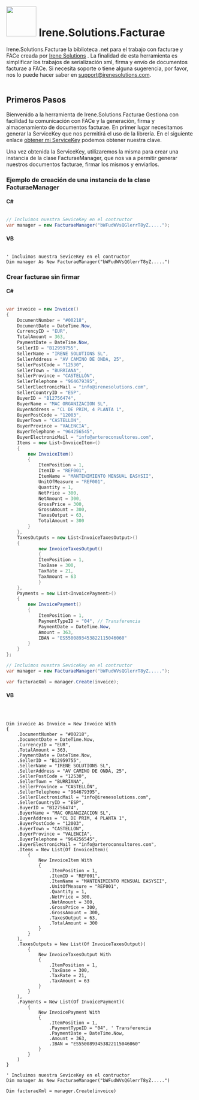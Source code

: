 # <img src='https://facturae.irenesolutions.com/img/logo-heart.png' style='width:80px;'/>  Irene.Solutions.Facturae


Irene.Solutions.Facturae la biblioteca .net para el trabajo con facturae y FACe creada por [Irene Solutions](http://www.irenesolutions.com) . La finalidad de esta herramienta es simplificar los trabajos de serialización xml, firma y envío de documentos facturae a FACe.
Si necesita soporte o tiene alguna sugerencia, por favor, nos lo puede hacer saber en support@irenesolutions.com.
</br>
</br>

## Primeros Pasos

Bienvenido a la herramienta de Irene.Solutions.Facturae Gestiona con facilidad tu comunicación con FACe y la generación, firma y almacenamiento de documentos facturae. En primer lugar necesitamos generar la ServiceKey que nos permitirá el uso de la librería. En el siguiente enlace [obtener mi ServiceKey](https://facturae.irenesolutions.com/go) podemos obtener nuestra clave.

Una vez obtenida la ServiceKey, utilizaremos la misma para crear una instancia de la clase FacturaeManager, que nos va a permitir generar nuestros documentos facturae, firmar los mismos y enviarlos.

### Ejemplo de creación de una instancia de la clase FacturaeManager
#### C#

```C#

// Incluimos nuestra SeviceKey en el contructor
var manager = new FacturaeManager("bWFudWVsQGlerrT8yZ.....");

```
#### VB

```VB

' Incluimos nuestra SeviceKey en el contructor
Dim manager As New FacturaeManager("bWFudWVsQGlerrT8yZ.....")

```

### Crear facturae sin firmar

#### C#

```C#

var invoice = new Invoice()
{
    DocumentNumber = "#00218",
    DocumentDate = DateTime.Now,
    CurrencyID = "EUR",
    TotalAmount = 363,
    PaymentDate = DateTime.Now,
    SellerID = "B12959755",
    SellerName = "IRENE SOLUTIONS SL",
    SellerAddress = "AV CAMINO DE ONDA, 25",
    SellerPostCode = "12530",
    SellerTown = "BURRIANA",
    SellerProvince = "CASTELLÓN",
    SellerTelephone = "964679395",
    SellerElectronicMail = "info@irenesolutions.com",
    SellerCountryID = "ESP",
    BuyerID = "B12756474",
    BuyerName = "MAC ORGANIZACION SL",
    BuyerAddress = "CL DE PRIM, 4 PLANTA 1",
    BuyerPostCode = "12003",
    BuyerTown = "CASTELLON",
    BuyerProvince = "VALENCIA",
    BuyerTelephone = "964256545",
    BuyerElectronicMail = "info@arteroconsultores.com",
    Items = new List<InvoiceItem>()
    {
        new InvoiceItem()
        {
            ItemPosition = 1,
            ItemID = "REF001",
            ItemName = "MANTENIMIENTO MENSUAL EASYSII",
            UnitOfMeasure = "REF001",
            Quantity = 1,
            NetPrice = 300,
            NetAmount = 300,
            GrossPrice = 300,
            GrossAmount = 300,
            TaxesOutput = 63,
            TotalAmount = 300
        }
    },
    TaxesOutputs = new List<InvoiceTaxesOutput>()
    {
            new InvoiceTaxesOutput()
            {
            ItemPosition = 1,
            TaxBase = 300,
            TaxRate = 21,
            TaxAmount = 63
            }
    },
    Payments = new List<InvoicePayment>()
    {
        new InvoicePayment()
        {
            ItemPosition = 1,
            PaymentTypeID = "04", // Transferencia
            PaymentDate = DateTime.Now,
            Amount = 363,
            IBAN = "ES5500893453822115046060"
        }
    }
};

// Incluimos nuestra SeviceKey en el contructor
var manager = new FacturaeManager("bWFudWVsQGlerrT8yZ.....");

var facturaeXml = manager.Create(invoice);


```
#### VB

```VB



Dim invoice As Invoice = New Invoice With
{
    .DocumentNumber = "#00218",
    .DocumentDate = DateTime.Now,
    .CurrencyID = "EUR",
    .TotalAmount = 363,
    .PaymentDate = DateTime.Now,
    .SellerID = "B12959755",
    .SellerName = "IRENE SOLUTIONS SL",
    .SellerAddress = "AV CAMINO DE ONDA, 25",
    .SellerPostCode = "12530",
    .SellerTown = "BURRIANA",
    .SellerProvince = "CASTELLÓN",
    .SellerTelephone = "964679395",
    .SellerElectronicMail = "info@irenesolutions.com",
    .SellerCountryID = "ESP",
    .BuyerID = "B12756474",
    .BuyerName = "MAC ORGANIZACION SL",
    .BuyerAddress = "CL DE PRIM, 4 PLANTA 1",
    .BuyerPostCode = "12003",
    .BuyerTown = "CASTELLON",
    .BuyerProvince = "VALENCIA",
    .BuyerTelephone = "964256545",
    .BuyerElectronicMail = "info@arteroconsultores.com",
    .Items = New List(Of InvoiceItem)(
        {
            New InvoiceItem With
            {
                .ItemPosition = 1,
                .ItemID = "REF001",
                .ItemName = "MANTENIMIENTO MENSUAL EASYSII",
                .UnitOfMeasure = "REF001",
                .Quantity = 1,
                .NetPrice = 300,
                .NetAmount = 300,
                .GrossPrice = 300,
                .GrossAmount = 300,
                .TaxesOutput = 63,
                .TotalAmount = 300
            }
        }
    ),
    .TaxesOutputs = New List(Of InvoiceTaxesOutput)(
        {
            New InvoiceTaxesOutput With
            {
                .ItemPosition = 1,
                .TaxBase = 300,
                .TaxRate = 21,
                .TaxAmount = 63
            }
        }
    ),
    .Payments = New List(Of InvoicePayment)(
        {
            New InvoicePayment With
            {
                .ItemPosition = 1,
                .PaymentTypeID = "04", ' Transferencia
                .PaymentDate = DateTime.Now,
                .Amount = 363,
                .IBAN = "ES5500893453822115046060"
            }
        }
    )
}
        
' Incluimos nuestra SeviceKey en el contructor
Dim manager As New FacturaeManager("bWFudWVsQGlerrT8yZ.....")

Dim facturaeXml = manager.Create(invoice)

```

